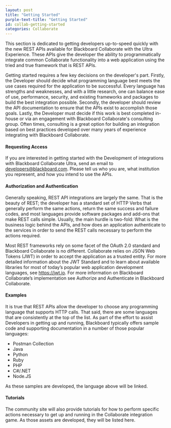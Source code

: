 ```yaml
---
layout: post
title: "Getting Started"
purple-text-title: "Getting Started"
id: collab-getting-started
categories: Collaborate
---
```


This section is dedicated to getting developers up-to-speed quickly with the new REST APIs available for Blackboard Collaborate with the Ultra Experience. These APIs give the developer the ability to programmatically integrate common Collaborate functionality into a web application using the tried and true framework that is REST APIs.

Getting started requires a few key decisions on the developer's part. Firstly, the Developer should decide what programming language best meets the use cases required for the application to be successful. Every language has strengths and weaknesses, and with a little research, one can balance ease of use, performance, security, and existing frameworks and packages to build the best integration possible. Secondly, the developer should review the API documentation to ensure that the APIs exist to accomplish those goals. Lastly, the Developer must decide if this work is best completed in-house or via an engagement with Blackboard Collaborate's consulting group. Often times, consulting is a great option for building an integration based on best practices developed over many years of experience integrating with Blackboard Collaborate.

#### Requesting Access
If you are interested in getting started with the Development of integrations with Blackboard Collaborate Ultra, send an email to developers@blackboard.com. Please tell us who you are, what institution you represent, and how you intend to use the APIs.

#### Authorization and Authentication
Generally speaking, REST API integrations are largely the same. That is the beauty of REST; the developer has a standard set of HTTP Verbs that generally perform the same actions, return the same success and failure codes, and most languages provide software packages and add-ons that make REST calls simple. Usually, the main hurdle is two-fold: What is the business logic behind the APIs, and how does an application authenticate to the services in order to send the REST calls necessary to perform the actions required.

Most REST frameworks rely on some facet of the OAuth 2.0 standard and Blackboard Collaborate is no different. Collaborate relies on JSON Web Tokens (JWT) in order to accept the application as a trusted entity. For more detailed information about the JWT Standard and to learn about available libraries for most of today’s popular web application development languages, see https://jwt.io. For more information on Blackboard Collaborate’s implementation see Authorize and Authenticate in Blackboard Collaborate.

#### Examples
It is true that REST APIs allow the developer to choose any programming language that supports HTTP calls. That said, there are some languages that are consistently at the top of the list. As part of the effort to assist Developers in getting up and running, Blackboard typically offers sample code and supporting documentation in a number of those popular languages:

- Postman Collection
- Java
- Python
- Ruby
- PHP
- C#/.NET
- Node.JS

As these samples are developed, the language above will be linked.

#### Tutorials
The community site will also provide tutorials for how to perform specific actions necessary to get up and running in the Collaborate integration game. As those assets are developed, they will be listed here.